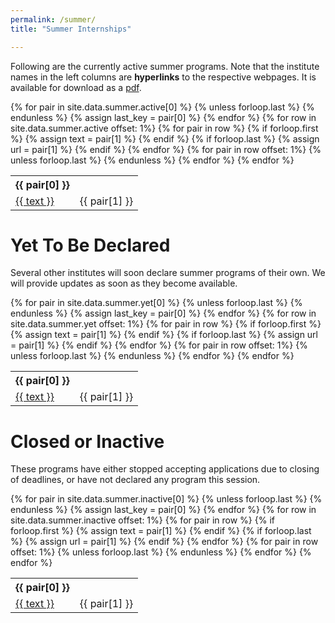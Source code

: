 ```yaml
---
permalink: /summer/
title: "Summer Internships"

---
```


<meta property="fb:app_id" content="690522761992870" />
<meta property="fb:admins" content="690522761992870" />
<meta property="og:url" content="URL" />
<meta property="og:title" content="TITLE" />
<meta property="og:description" content="DESC" />
<meta property="og:image" content="IMG" />

Following are the currently active summer programs. Note that the institute names in the left columns are **hyperlinks** to the respective webpages. It is available for download as a [pdf](/_pages/summer.pdf).

<table>
<tr>
{% for pair in site.data.summer.active[0] %}
{% unless forloop.last %}
<th align="center">{{ pair[0] }}</th>
{% endunless %}
{% assign last_key = pair[0] %}
{% endfor %}
</tr>
{% for row in site.data.summer.active offset: 1%}
<tr>
{% for pair in row %}
{% if forloop.first %}
{% assign text = pair[1] %}
{% endif %}
{% if forloop.last %}
{% assign url = pair[1] %}
{% endif %}
{% endfor %}
<td><a href="{{ url }}">{{ text }}</a></td>
{% for pair in row offset: 1%}
{% unless forloop.last %}
<td>{{ pair[1] }}</td>
{% endunless %}
{% endfor %}
</tr>
{% endfor %}
</table>

# Yet To Be Declared

Several other institutes will soon declare summer programs of their own. We will provide updates as soon as they become available.

<table>
<tr>
{% for pair in site.data.summer.yet[0] %}
{% unless forloop.last %}
<th align="center">{{ pair[0] }}</th>
{% endunless %}
{% assign last_key = pair[0] %}
{% endfor %}
</tr>
{% for row in site.data.summer.yet offset: 1%}
<tr>
{% for pair in row %}
{% if forloop.first %}
{% assign text = pair[1] %}
{% endif %}
{% if forloop.last %}
{% assign url = pair[1] %}
{% endif %}
{% endfor %}
<td><a href="{{ url }}">{{ text }}</a></td>
{% for pair in row offset: 1%}
{% unless forloop.last %}
<td>{{ pair[1] }}</td>
{% endunless %}
{% endfor %}
</tr>
{% endfor %}
</table>

# Closed or Inactive

These programs have either stopped accepting applications due to closing of deadlines, or have not declared any program this session.

<table>
<tr>
{% for pair in site.data.summer.inactive[0] %}
{% unless forloop.last %}
<th align="center">{{ pair[0] }}</th>
{% endunless %}
{% assign last_key = pair[0] %}
{% endfor %}
</tr>
{% for row in site.data.summer.inactive offset: 1%}
<tr>
{% for pair in row %}
{% if forloop.first %}
{% assign text = pair[1] %}
{% endif %}
{% if forloop.last %}
{% assign url = pair[1] %}
{% endif %}
{% endfor %}
<td><a href="{{ url }}">{{ text }}</a></td>
{% for pair in row offset: 1%}
{% unless forloop.last %}
<td>{{ pair[1] }}</td>
{% endunless %}
{% endfor %}
</tr>
{% endfor %}
</table>

